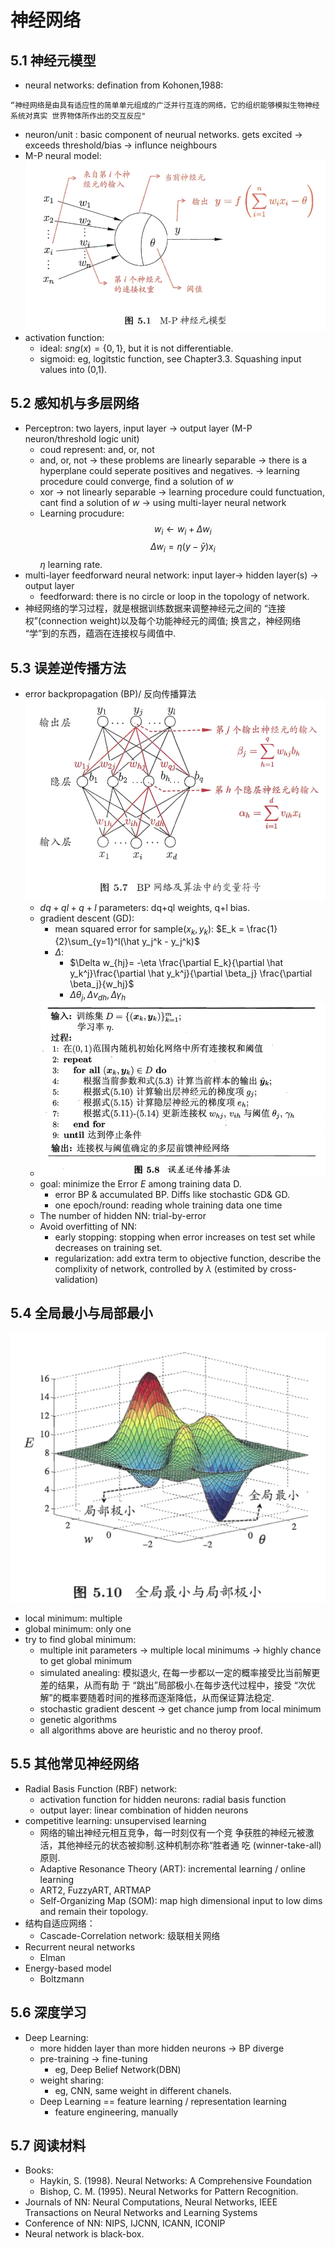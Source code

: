 # 神经网络
## 5.1 神经元模型
- neural networks:  defination from Kohonen,1988:
```
“神经网络是由具有适应性的简单单元组成的广泛并行互连的网络，它的组织能够模拟生物神经系统对真实 世界物体所作出的交互反应" 
```
- neuron/unit : basic component of neurual networks. gets excited -> exceeds threshold/bias -> influnce neighbours 
- M-P neural model:
![](img/0006.png)
- activation function:
	- ideal: $sng(x) = \{0, 1\}$, but it is not differentiable.
	- sigmoid: eg, logitstic function, see Chapter3.3. Squashing input values into (0,1).
## 5.2 感知机与多层网络
- Perceptron: two layers, input layer -> output layer (M-P neuron/threshold logic unit)
	- coud represent: and, or, not
	- and, or, not -> these problems are linearly separable -> there is a hyperplane could seperate positives and negatives. -> learning procedure could converge, find a solution of $w$
	-  xor -> not linearly separable -> learning procedure could functuation, cant find a solution of $w$ -> using multi-layer neural network
	- Learning procudure: $$w_i \leftarrow w_i + \Delta w_i$$ $$\Delta w_i = \eta (y -\bar y)x_i$$ $\eta$ learning rate.
- multi-layer feedforward neural network:  input layer-> hidden layer(s) -> output layer
	- feedforward: there is no circle or loop in the topology of network.
- 神经网络的学习过程，就是根据训练数据来调整神经元之间的 “连接权”(connection weight)以及每个功能神经元的阈值; 换言之，神经网络 “学”到的东西，蕴涵在连接权与阈值中.

## 5.3 误差逆传播方法
- error backpropagation (BP)/ 反向传播算法 
![](img/0007.png)
	- $dq + ql + q + l$ parameters: dq+ql weights, q+l bias.
	- gradient descent (GD):
		- mean squared error for sample$(x_k, y_k)$: $E_k = \frac{1}{2}\sum_{y=1}^l(\hat y_j^k - y_j^k)$
		- $\Delta$:  
			- $\Delta w_{hj}= -\eta \frac{\partial E_k}{\partial \hat y_k^j}\frac{\partial \hat y_k^j}{\partial \beta_j} \frac{\partial \beta_j}{w_hj}$
			- $\Delta\theta_j, \Delta v_{dh}, \Delta \gamma_h$
	- ![](img/0008.png)
	- goal: minimize the Error $E$ among training data D.
		- error BP & accumulated BP. Diffs like stochastic GD& GD.
		- one epoch/round: reading whole training data one time
	- The number of hidden NN: trial-by-error
	- Avoid overfitting of NN:
		- early stopping: stopping when error increases on test set while decreases on training set.
		- regularization: add extra term to objective function, describe the complixity of network, controlled by $\lambda$ (estimited by cross-validation)
		
## 5.4 全局最小与局部最小
![](img/0009.png)
- local minimum: multiple
- global minimum: only one
- try to find global minimum:
	- multiple init parameters -> multiple local minimums -> highly chance to get global minimum
	- simulated anealing: 模拟退火, 在每一步都以一定的概率接受比当前解更差的结果，从而有助 于 “跳出”局部极小.在每步迭代过程中，接受 “次优解”的概率要随着时间的推移而逐渐降低，从而保证算法稳定.
	- stochastic gradient descent -> get chance jump from local minimum
	- genetic algorithms
	- all algorithms above are heuristic and no theroy proof.

## 5.5 其他常见神经网络
- Radial Basis Function (RBF) network:
	- activation function for hidden neurons: radial basis function
	- output layer: linear combination of hidden neurons
- competitive learning: unsupervised learning
	- 网络的输出神经元相互竞争，每一时刻仅有一个竞 争获胜的神经元被激活，其他神经元的状态被抑制.这种机制亦称“胜者通 吃 (winner-take-all)原则.
	- Adaptive Resonance Theory (ART): incremental learning / online learning
	- ART2, FuzzyART, ARTMAP
	- Self-Organizing Map (SOM): map high dimensional input to low dims and remain their topology.
- 结构自适应网络：
	- Cascade-Correlation network: 级联相关网络
- Recurrent neural networks
	- Elman
- Energy-based model
	- Boltzmann 
	
## 5.6 深度学习
- Deep Learning:
	- more hidden layer than more hidden neurons -> BP diverge
	- pre-training -> fine-tuning 
		- eg, Deep Belief Network(DBN)
	- weight sharing: 
		- eg, CNN, same weight in different chanels.
	- Deep Learning == feature learning / representation learning 
		- feature engineering, manually
		
## 5.7 阅读材料
- Books: 
	- Haykin, S. (1998). Neural Networks: A Comprehensive Foundation
	- Bishop, C. M. (1995). Neural Networks for Pattern Recognition.
- Journals of NN: Neural Computations, Neural Networks, IEEE Transactions on Neural Networks and Learning Systems
- Conference of NN: NIPS, IJCNN, ICANN, ICONIP
- Neural network is black-box.